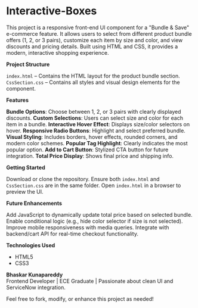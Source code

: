 # Interactive-Boxes
 This project is a responsive front-end UI component for a "Bundle &amp; Save" e-commerce feature. It allows users to select from different product bundle offers (1, 2, or 3 pairs), customize each item by size and color, and view discounts and pricing details. Built using HTML and CSS, it provides a modern, interactive shopping experience.
 
**Project Structure**

`index.html` – Contains the HTML layout for the product bundle section.
`CssSection.css` – Contains all styles and visual design elements for the component.

  **Features**

 **Bundle Options**: Choose between 1, 2, or 3 pairs with clearly displayed discounts.
 **Custom Selections**: Users can select size and color for each item in a bundle.
 **Interactive Hover Effect**: Displays size/color selectors on hover.
 **Responsive Radio Buttons**: Highlight and select preferred bundle.
 **Visual Styling**: Includes borders, hover effects, rounded corners, and modern color schemes.
 **Popular Tag Highlight**: Clearly indicates the most popular option.
 **Add to Cart Button**: Stylized CTA button for future integration.
 **Total Price Display**: Shows final price and shipping info.

  **Getting Started**

 Download or clone the repository.
 Ensure both `index.html` and `CssSection.css` are in the same folder.
 Open `index.html` in a browser to preview the UI.

 **Future Enhancements**

Add JavaScript to dynamically update total price based on selected bundle.
Enable conditional logic (e.g., hide color selector if size is not selected).
Improve mobile responsiveness with media queries.
Integrate with backend/cart API for real-time checkout functionality.

  **Technologies Used**

- HTML5
- CSS3

 **Bhaskar Kunapareddy**  
Frontend Developer | ECE Graduate | Passionate about clean UI and ServiceNow integration.

Feel free to fork, modify, or enhance this project as needed!
